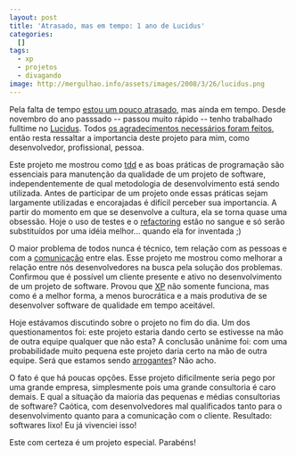 ```yaml
--- 
layout: post
title: 'Atrasado, mas em tempo: 1 ano de Lucidus'
categories: 
  []
tags:
  - xp
  - projetos
  - divagando
image: http://mergulhao.info/assets/images/2008/3/26/lucidus.png
---
```


Pela falta de tempo [estou um pouco atrasado][atrasado], mas ainda em tempo. Desde novembro do ano passsado -- passou muito rápido -- tenho trabalhado fulltime no [Lucidus][lucidus]. Todos [os agradecimentos necessários foram feitos][atrasado], então resta ressaltar a importancia deste projeto para mim, como desenvolvedor, profissional, pessoa.

Este projeto me mostrou como [tdd][tdd] e as boas práticas de programação são essenciais para manutenção da qualidade de um projeto de software, independentemente de qual metodologia de desenvolvimento está sendo utilizada. Antes de participar de um projeto onde essas práticas sejam largamente utilizadas e encorajadas é difícil perceber sua importancia. A partir do momento em que se desenvolve a cultura, ela se torna quase uma obsessão. Hoje o uso de testes e o [refactoring][rf] estão no sangue e só serão substituídos por uma idéia melhor... quando ela for inventada ;)

O maior problema de todos nunca é técnico, tem relação com as pessoas e com a [comunicação][com] entre elas. Esse projeto me mostrou como melhorar a relação entre nós desenvolvedores na busca pela solução dos problemas. Confirmou que é possível um cliente presente e ativo no desenvolvimento de um projeto de software. Provou que [XP][xp] não somente funciona, mas como é a melhor forma, a menos burocrática e a mais produtiva de se desenvolver software de qualidade em tempo aceitável.

Hoje estávamos discutindo sobre o projeto no fim do dia. Um dos questionamentos foi: este projeto estaria dando certo se estivesse na mão de outra equipe qualquer que não esta? A conclusão unânime foi: com uma probabilidade muito pequena este projeto daria certo na mão de outra equipe. Será que estamos sendo [arrogantes][arrogante]? Não acho.

O fato é que há poucas opções. Esse projeto dificilmente seria pego por uma grande empresa, simplesmente pois uma grande consultoria é caro demais. E qual a situação da maioria das pequenas e médias consultorias de software? Caótica, com desenvolvedores mal qualificados tanto para o desenvolvimento quanto para a comunicação com o cliente. Resultado: softwares lixo! Eu já vivenciei isso!

Este com certeza é um projeto especial. Parabéns!

[atrasado]: http://blog.improveit.com.br/articles/2008/03/15/um-ano-de-lucidus-hora-de-celebrar
[lucidus]: http://www.rioonrails.com.br/speeches/projeto-lucidus
[tdd]: http://www.improveit.com.br/xp/praticas/tdd
[rf]: http://www.improveit.com.br/xp/praticas/refatoracao
[xp]: http://www.improveit.com.br/xp
[com]: http://www.improveit.com.br/xp/valores/comunicacao
[arrogante]: http://www.akitaonrails.com/2007/4/14/off-topic-seja-arrogante
